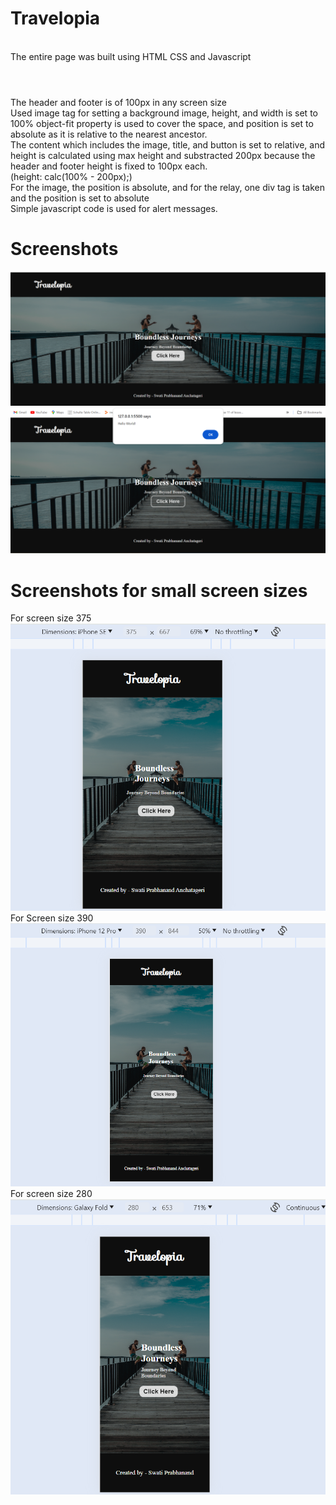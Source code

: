 # Travelopia
<br> The entire page was built using HTML CSS and Javascript
# 
<br> The header and footer is of 100px in any screen size
<br> Used image tag for setting a background image, height, and width is set to 100% object-fit property is used to cover the space, and position is set to absolute as it is relative to the nearest ancestor.
<br> The content which includes the image, title, and button is set to relative, and height is calculated using max height and substracted 200px because the header and footer height is fixed to 100px each.
<br>(height: calc(100% - 200px);)
<br> For the image, the position is absolute, and for the relay, one div tag is taken and the position is set to absolute
<br> Simple javascript code is used for alert messages.
<br>
# Screenshots

![picture 1](https://github.com/swati-anchatageri/travelopia/blob/main/image/ss1.png)
![picture 2](https://github.com/swati-anchatageri/travelopia/blob/main/image/ss2.png)

# Screenshots for small screen sizes
For screen size 375 
![picture 3](https://github.com/swati-anchatageri/travelopia/blob/main/image/iphoneSe.png)
<br>
For Screen size 390
![picture 4](https://github.com/swati-anchatageri/travelopia/blob/main/image/iphone12.png)
<br>
For screen size 280
![picture 5](https://github.com/swati-anchatageri/travelopia/blob/main/image/fold.png) 

